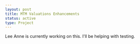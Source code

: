 ```yaml
---
layout: post
title: MTM Valuations Enhancements
status: active
type: Project
---
```


Lee Anne is currently working on this.  I'll be helping with testing.